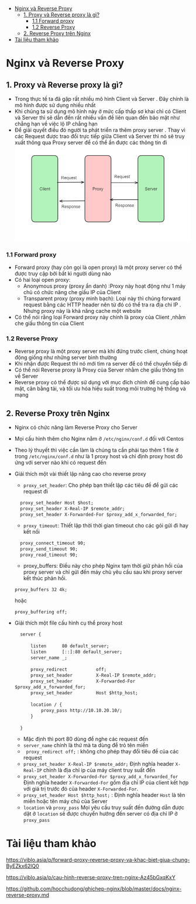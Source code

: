 - [Nginx và Reverse Proxy](#nginx-và-reverse-proxy)
  - [1. Proxy và Reverse proxy là gì?](#1-proxy-và-reverse-proxy-là-gì)
    - [1.1 Forward proxy](#11-forward-proxy)
    - [1.2 Reverse Proxy](#12-reverse-proxy)
  - [2. Reverse Proxy trên Nginx](#2-reverse-proxy-trên-nginx)
- [Tài liệu tham khảo](#tài-liệu-tham-khảo)
# Nginx và Reverse Proxy
## 1. Proxy và Reverse proxy là gì?
- Trong thực tế ta đã gặp rất nhiều mô hình Client và Server .  Đây chính là mô hình được sử dụng nhiều nhất
- Khi chúng ta sử dụng mô hình này ở mức cấp thấp sơ khai chỉ có Client và Server thì sẽ dẫn đến rất nhiều vấn đề liên quan đến bảo mật như chẳng hạn về việc lộ IP chẳng hạn
- Để giải quyết điều đó người ta phát triển ra thêm proxy server . Thay vì các Request được trao đổi trực tiếp giữa Client và Server thì nó sẽ truy xuất thông qua Proxy server để có thể ẩn được các thông tin đi
    ![Alt](/thuctap/anh/Screenshot_690.png)
### 1.1 Forward proxy
- Forward proxy (hay còn gọi là open proxy) là một proxy server có thể được truy cập bởi bất kì người dùng nào
- Có hai loại open proxy:
  - Anonymous proxy (proxy ẩn danh) :Proxy này hoạt động như 1 máy chủ có chức năng che giấu IP của Client
  - Trаnspаrent proxy (proxy minh bạch): Loại này thì chúng  forward request bằng các HTTP header nên từ đó có thể tra ra địa chi IP . Nhưng proxy này là khả năng cache một website
- Có thể nói rằng loại Forward proxy này chính là proxy của Client ,nhằm che giấu thông tin của Client
### 1.2 Reverse Proxy
- Reverse proxy là một proxy server mà khi đứng trước client, chúng hoạt động giống như những server bình thường
- Khi nhận được Request thì nó mới tìm ra server để có thể chuyển tiếp đi
- Có thể nói Reverse proxy là Proxy của Server nhằm che giấu thông tin về Server
- Reverse proxy có thể được sử dụng với mục đích chính để cung cấp bảo mật, cân bằng tải, và tối ưu hóa hiệu suất trong môi trường hệ thống và mạng
## 2. Reverse Proxy trên Nginx
- Nginx có chức năng làm Reverse Proxy cho Server
- Mọi cấu hình thêm cho Nginx nằm ở `/etc/nginx/conf.d` đối với Centos
- Theo lý thuyết thì việc cần làm là chúng ta cần phải tạo thêm 1 file ở trong `/etc/nginx/conf.d` như là 1 proxy host và chỉ định proxy host đó ứng với server nào khi có request đến

- Giải thích một vài thiết lập nâng cao cho reverse proxy
  -  `proxy_set_header`: Cho phép bạn thiết lập các tiêu đề để gửi các request đi
  ```
    proxy_set_header Host $host;
    proxy_set_header X-Real-IP $remote_addr;
    proxy_set_header X-Forwarded-For $proxy_add_x_forwarded_for;
  ```
  - `proxy timeout`: Thiết lập thời thời gian timeout cho các gói gửi đi hay kết nối
  ```
    proxy_connect_timeout 90;
    proxy_send_timeout 90;
    proxy_read_timeout 90;
  ```
    - proxy_buffers: Điều này cho phép Nginx tạm thời giữ phản hồi của proxy server và chỉ gửi đến máy chủ yêu cầu sau khi proxy server kết thúc phản hồi.
    ```
    proxy_buffers 32 4k;
    ```
    hoặc
    ```
    proxy_buffering off;
    ```
- Giải thích một file cấu hình cụ thể proxy host
  ```
    server {

        listen      80 default_server;
        listen      [::]:80 default_server;
        server_name _;

        proxy_redirect           off;
        proxy_set_header         X-Real-IP $remote_addr;
        proxy_set_header         X-Forwarded-For $proxy_add_x_forwarded_for;
        proxy_set_header         Host $http_host;

        location / {
            proxy_pass http://10.10.20.10/;
        }

    }
  ```
  - Mặc định thì port 80 dùng để nghe các request đến
  - `server_name` chính là thứ mà ta dùng để trỏ tên miền
  - ` proxy_redirect off;` : không cho phép thay đổi tiêu đề của các request
  - `proxy_set_header X-Real-IP $remote_addr;` Định nghĩa header `X-Real-IP` chính là địa chỉ ip của máy client truy suất đến
  - `proxy_set_header X-Forwarded-For $proxy_add_x_forwarded_for` Định nghĩa header  `X-Forwarded-For` gồm địa chỉ IP của client kết hợp với  giá trị trước đó của header `X-Forwarded-For`.
  - `proxy_set_header Host $http_host;` : Định nghĩa header `Host` là tên miền hoặc tên máy chủ của Server
  - `location` và `proxy_pass` Mọi yêu cầu truy suất đến đường dẫn được dặt ở `location` sẽ được chuyển hướng đến server có địa chỉ IP ở `proxy_pass`


# Tài liệu tham khảo

https://viblo.asia/p/forward-proxy-reverse-proxy-va-khac-biet-giua-chung-ByEZkx62lQ0

https://viblo.asia/p/cau-hinh-reverse-proxy-tren-nginx-Az45bGxqKxY

https://github.com/hocchudong/ghichep-nginx/blob/master/docs/nginx-reverse-proxy.md